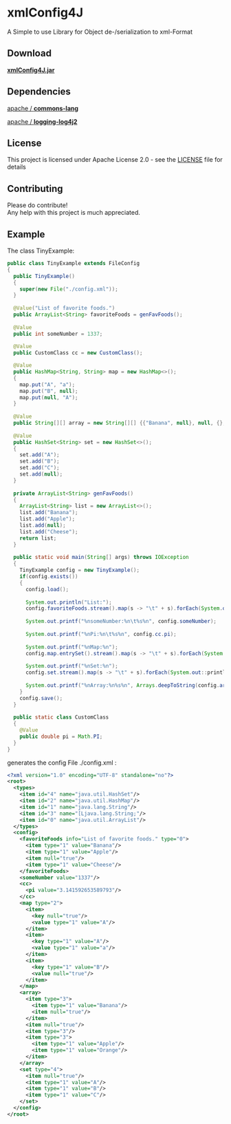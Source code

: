 # xmlConfig4J
A Simple to use Library for Object de-/serialization to xml-Format

## Download

[**xmlConfig4J.jar**](https://github.com/tinycodecrank/xmlConfig4J/releases/download/v2.0.2/xmlConfig4J.jar)

## Dependencies
[apache / **commons-lang**](https://commons.apache.org/proper/commons-lang/download_lang.cgi)

[apache / **logging-log4j2**](https://logging.apache.org/log4j/2.x/download.html)

## License

This project is licensed under Apache License 2.0 - see the [LICENSE](https://github.com/tinycodecrank/xmlConfig4J/blob/master/LICENSE) file for details

## Contributing

Please do contribute!  
Any help with this project is much appreciated.

## Example

The class TinyExample:

```java
public class TinyExample extends FileConfig
{
  public TinyExample()
  {
    super(new File("./config.xml"));
  }
  
  @Value("List of favorite foods.")
  public ArrayList<String> favoriteFoods = genFavFoods();
  
  @Value
  public int someNumber = 1337;
  
  @Value
  public CustomClass cc = new CustomClass();

  @Value
  public HashMap<String, String> map = new HashMap<>();
  {
    map.put("A", "a");
    map.put("B", null);
    map.put(null, "A");
  }
  
  @Value
  public String[][] array = new String[][] {{"Banana", null}, null, {}, {"Apple", "Orange"}};
  
  @Value
  public HashSet<String> set = new HashSet<>();
  {
    set.add("A");
    set.add("B");
    set.add("C");
    set.add(null);
  }
  
  private ArrayList<String> genFavFoods()
  {
    ArrayList<String> list = new ArrayList<>();
    list.add("Banana");
    list.add("Apple");
    list.add(null);
    list.add("Cheese");
    return list;
  }
  
  public static void main(String[] args) throws IOException
  {
    TinyExample config = new TinyExample();
    if(config.exists())
    {
      config.load();
      
      System.out.println("List:");
      config.favoriteFoods.stream().map(s -> "\t" + s).forEach(System.out::println);
      
      System.out.printf("%nsomeNumber:%n\t%s%n", config.someNumber);
      
      System.out.printf("%nPi:%n\t%s%n", config.cc.pi);
      
      System.out.printf("%nMap:%n");
      config.map.entrySet().stream().map(s -> "\t" + s).forEach(System.out::println);
      
      System.out.printf("%nSet:%n");
      config.set.stream().map(s -> "\t" + s).forEach(System.out::println);
      
      System.out.printf("%nArray:%n%s%n", Arrays.deepToString(config.array));
    }
    config.save();
  }
  
  public static class CustomClass
  {
    @Value
    public double pi = Math.PI;
  }
}
```
generates the config File ./config.xml :

```xml
<?xml version="1.0" encoding="UTF-8" standalone="no"?>
<root>
  <types>
    <item id="4" name="java.util.HashSet"/>
    <item id="2" name="java.util.HashMap"/>
    <item id="1" name="java.lang.String"/>
    <item id="3" name="[Ljava.lang.String;"/>
    <item id="0" name="java.util.ArrayList"/>
  </types>
  <config>
    <favoriteFoods info="List of favorite foods." type="0">
      <item type="1" value="Banana"/>
      <item type="1" value="Apple"/>
      <item null="true"/>
      <item type="1" value="Cheese"/>
    </favoriteFoods>
    <someNumber value="1337"/>
    <cc>
      <pi value="3.141592653589793"/>
    </cc>
    <map type="2">
      <item>
        <key null="true"/>
        <value type="1" value="A"/>
      </item>
      <item>
        <key type="1" value="A"/>
        <value type="1" value="a"/>
      </item>
      <item>
        <key type="1" value="B"/>
        <value null="true"/>
      </item>
    </map>
    <array>
      <item type="3">
        <item type="1" value="Banana"/>
        <item null="true"/>
      </item>
      <item null="true"/>
      <item type="3"/>
      <item type="3">
        <item type="1" value="Apple"/>
        <item type="1" value="Orange"/>
      </item>
    </array>
    <set type="4">
      <item null="true"/>
      <item type="1" value="A"/>
      <item type="1" value="B"/>
      <item type="1" value="C"/>
    </set>
  </config>
</root>
```
